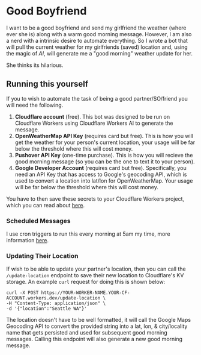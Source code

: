 # Good Boyfriend
I want to be a good boyfriend and send my girlfriend the weather (where ever she is) along with a warm good morning message. However, I am also a nerd with a intrinsic desire to automate everything. So I wrote a bot that will pull the current weather for my girlfriends (saved) location and, using the magic of *AI*, will generate me a "good morning" weather update for her.

She thinks its hilarious.

## Running this yourself

If you to wish to automate the task of being a good partner/SO/friend you will need the following.

1. **Cloudflare account** (free). This bot was designed to be run on Cloudflare Workers using Cloudflare Workers AI to generate the message.
2. **OpenWeatherMap API Key** (requires card but free). This is how you will get the weather for your person's current location, your usage will be far below the threshold where this will cost money.
3. **Pushover API Key** (one-time purchase). This is how you will recieve the good morning message (so you can be the one to text it to your person).
4. **Google Developer Account** (requires card but free). Specifically, you need an API Key that has access to Google's geocoding API, which is used to convert a location into lat/lon for OpenWeatherMap. Your usage will be far below the threshold where this will cost money.

You have to then save these secrets to your Cloudflare Workers project, which you can read about [here](https://developers.cloudflare.com/workers/configuration/secrets/).

### Scheduled Messages

I use cron triggers to run this every morning at 5am my time, more information [here](https://developers.cloudflare.com/workers/configuration/cron-triggers/).

### Updating Their Location

If wish to be able to update your partner's location, then you can call the `/update-location` endpoint to save their new location to Cloudflare's KV storage. An example `curl` request for doing this is shown below:

```
curl -X POST https://YOUR-WORKER-NAME.YOUR-CF-ACCOUNT.workers.dev/update-location \
-H "Content-Type: application/json" \
-d '{"location":"Seattle WA"}'
```

The location doesn't have to be well formatted, it will call the Google Maps Geocoding API to convert the provided string into a lat, lon, & city/locality name that gets persisted and used for subsequent good morning messages. Calling this endpoint will also generate a new good morning message.
